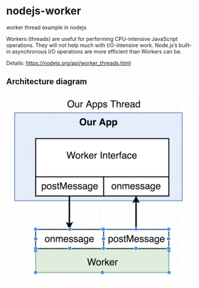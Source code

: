 # nodejs-worker
worker thread example in nodejs

Workers (threads) are useful for performing CPU-intensive JavaScript operations. They will not help much with I/O-intensive work. Node.js’s built-in asynchronous I/O operations are more efficient than Workers can be.

Details: https://nodejs.org/api/worker_threads.html

## Architecture diagram
![alt text](https://raw.githubusercontent.com/Kshirodram/nodejs-worker/master/architecture.png)
